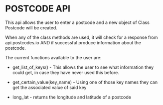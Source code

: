 # POSTCODE API

This api allows the user to enter a postcode and a new object of Class Postcode will be created.

When any of the class methods are used, it will check for  a response from api.postcodes.io AND if successful produce information about the postcode.

The current functions available to the user are:

- get_list_of_keys() - This allows the user to see what information they could get, in case they have never used this before.

- get_certain_value(key_name) - Using one of those key names they can get the associated value of said key

- long_lat - returns the longitude and latitude of a postcode
